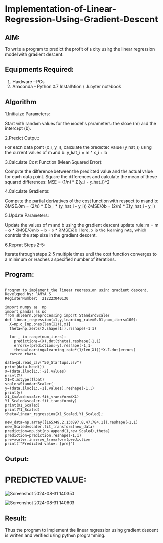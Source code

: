 # Implementation-of-Linear-Regression-Using-Gradient-Descent

## AIM:
To write a program to predict the profit of a city using the linear regression model with gradient descent.

## Equipments Required:
1. Hardware – PCs
2. Anaconda – Python 3.7 Installation / Jupyter notebook

## Algorithm
1.Initialize Parameters:

Start with random values for the model's parameters: the slope (m) and the intercept (b).

2.Predict Output:

For each data point (x_i, y_i), calculate the predicted value (y_hat_i) using the current values of m and b:
y_hat_i = m * x_i + b

3.Calculate Cost Function (Mean Squared Error):

Compute the difference between the predicted value and the actual value for each data point.
Square the differences and calculate the mean of these squared differences:
MSE = (1/n) * Σ(y_i - y_hat_i)^2

4.Calculate Gradients:

Compute the partial derivatives of the cost function with respect to m and b:
∂MSE/∂m = (2/n) * Σ(x_i * (y_hat_i - y_i))
∂MSE/∂b = (2/n) * Σ(y_hat_i - y_i)

5.Update Parameters:

Update the values of m and b using the gradient descent update rule:
m = m - α * ∂MSE/∂m
b = b - α * ∂MSE/∂b
Here, α is the learning rate, which controls the step size in the gradient descent.

6.Repeat Steps 2-5:

Iterate through steps 2-5 multiple times until the cost function converges to a minimum or reaches a specified number of iterations.
## Program:

```

Program to implement the linear regression using gradient descent.
Developed by: RAMYA S
RegisterNumber:  212222040130

import numpy as  np
import pandas as pd
from sklearn.preprocessing import StandardScaler
def linear_regression(x1,y,learning_rate=0.01,num_iters=100):
  X=np.c_[np.ones(len(X1)),x1]
  theta=np.zeros(X.shape[1]).reshape(-1,1)

  for _ in range(num_iters):
    predictions=(X).dot(theta).reshape(-1,1)
    errors=(predictions-y).reshape(-1,1)        
    theta=learning=learning_rate*(1/len(X1))*X.T.dot(errors)
  return theta

data=pd.read_csv("50_Startups.csv")
print(data.head())
X=(data.iloc[1:,:-2].values)
print(X)
X1=X.astype(float)
scaler=StandardScaler()
y=(data.iloc[1:,-1].values).reshape(-1,1)
print(y)
X1_Scaled=scaler.fit_transform(X1)
Y1_Scaled=scaler.fit_transform(y)
print(X1_Scaled)
print(Y1_Scaled)
theta=linear_regression(X1_Scaled,Y1_Scaled);

new_data=np.array([165349.2,136897.8,471784.1]).reshape(-1,1)
new_Scaled=scaler.fit_transform(new_data)
prediction=np.dot(np.append(1,new_Scaled),theta)
prediction=prediction.reshape(-1,1)
pre=scaler.inverse_transform(prediction)
print(f"Predicted value: {pre}")

```

## Output:
# PREDICTED VALUE:

![Screenshot 2024-08-31 140350](https://github.com/user-attachments/assets/18385998-acfe-4b9f-a34a-6db9f81e7c00)

![Screenshot 2024-08-31 140603](https://github.com/user-attachments/assets/5d8fadbb-67e8-4c39-b4b9-bf74b3b70e19)


## Result:
Thus the program to implement the linear regression using gradient descent is written and verified using python programming.
